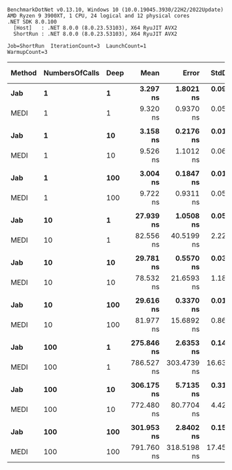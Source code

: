 ```

BenchmarkDotNet v0.13.10, Windows 10 (10.0.19045.3930/22H2/2022Update)
AMD Ryzen 9 3900XT, 1 CPU, 24 logical and 12 physical cores
.NET SDK 8.0.100
  [Host]   : .NET 8.0.0 (8.0.23.53103), X64 RyuJIT AVX2
  ShortRun : .NET 8.0.0 (8.0.23.53103), X64 RyuJIT AVX2

Job=ShortRun  IterationCount=3  LaunchCount=1  
WarmupCount=3  

```
| Method | NumbersOfCalls | Deep | Mean       | Error       | StdDev     | Ratio | RatioSD | Allocated | Alloc Ratio |
|------- |--------------- |----- |-----------:|------------:|-----------:|------:|--------:|----------:|------------:|
| **Jab**    | **1**              | **1**    |   **3.297 ns** |   **1.8021 ns** |  **0.0988 ns** |  **1.00** |    **0.00** |         **-** |          **NA** |
| MEDI   | 1              | 1    |   9.320 ns |   0.9370 ns |  0.0514 ns |  2.83 |    0.09 |         - |          NA |
|        |                |      |            |             |            |       |         |           |             |
| **Jab**    | **1**              | **10**   |   **3.158 ns** |   **0.2176 ns** |  **0.0119 ns** |  **1.00** |    **0.00** |         **-** |          **NA** |
| MEDI   | 1              | 10   |   9.526 ns |   1.1012 ns |  0.0604 ns |  3.02 |    0.01 |         - |          NA |
|        |                |      |            |             |            |       |         |           |             |
| **Jab**    | **1**              | **100**  |   **3.004 ns** |   **0.1847 ns** |  **0.0101 ns** |  **1.00** |    **0.00** |         **-** |          **NA** |
| MEDI   | 1              | 100  |   9.722 ns |   0.9311 ns |  0.0510 ns |  3.24 |    0.01 |         - |          NA |
|        |                |      |            |             |            |       |         |           |             |
| **Jab**    | **10**             | **1**    |  **27.939 ns** |   **1.0508 ns** |  **0.0576 ns** |  **1.00** |    **0.00** |         **-** |          **NA** |
| MEDI   | 10             | 1    |  82.556 ns |  40.5199 ns |  2.2210 ns |  2.95 |    0.08 |         - |          NA |
|        |                |      |            |             |            |       |         |           |             |
| **Jab**    | **10**             | **10**   |  **29.781 ns** |   **0.5570 ns** |  **0.0305 ns** |  **1.00** |    **0.00** |         **-** |          **NA** |
| MEDI   | 10             | 10   |  78.532 ns |  21.6593 ns |  1.1872 ns |  2.64 |    0.04 |         - |          NA |
|        |                |      |            |             |            |       |         |           |             |
| **Jab**    | **10**             | **100**  |  **29.616 ns** |   **0.3370 ns** |  **0.0185 ns** |  **1.00** |    **0.00** |         **-** |          **NA** |
| MEDI   | 10             | 100  |  81.977 ns |  15.6892 ns |  0.8600 ns |  2.77 |    0.03 |         - |          NA |
|        |                |      |            |             |            |       |         |           |             |
| **Jab**    | **100**            | **1**    | **275.846 ns** |   **2.6353 ns** |  **0.1445 ns** |  **1.00** |    **0.00** |         **-** |          **NA** |
| MEDI   | 100            | 1    | 786.527 ns | 303.4739 ns | 16.6344 ns |  2.85 |    0.06 |         - |          NA |
|        |                |      |            |             |            |       |         |           |             |
| **Jab**    | **100**            | **10**   | **306.175 ns** |   **5.7135 ns** |  **0.3132 ns** |  **1.00** |    **0.00** |         **-** |          **NA** |
| MEDI   | 100            | 10   | 772.480 ns |  80.7704 ns |  4.4273 ns |  2.52 |    0.01 |         - |          NA |
|        |                |      |            |             |            |       |         |           |             |
| **Jab**    | **100**            | **100**  | **301.953 ns** |   **2.8402 ns** |  **0.1557 ns** |  **1.00** |    **0.00** |         **-** |          **NA** |
| MEDI   | 100            | 100  | 791.760 ns | 318.5198 ns | 17.4591 ns |  2.62 |    0.06 |         - |          NA |

